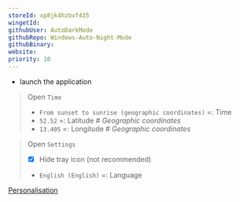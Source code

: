 ```yaml
---
storeId: xp8jk4hzbvf435
wingetId: 
githubUser: AutoDarkMode
githubRepo: Windows-Auto-Night-Mode
githubBinary: 
website: 
priority: 10
---
```


- launch the application

> Open `Time`
> - `From sunset to sunrise (geographic coordinates)` =: Time
> - `52.52` =: Latitude _# Geographic coordinates_
> - `13.405` =: Longitude _# Geographic coordinates_

> Open `Settings`
> - [x] Hide tray icon (not recommended)
> - `English (English)` =: Language


[Personalisation](../Personalisation.md)